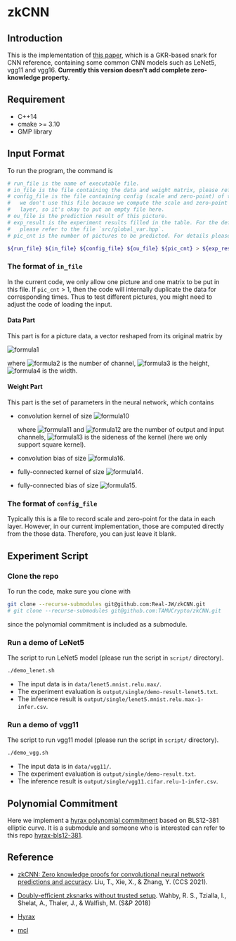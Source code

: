 # zkCNN

## Introduction

This is the implementation of [this paper](https://eprint.iacr.org/2021/673), which is a GKR-based snark for CNN reference, containing some common CNN models such as LeNet5, vgg11 and vgg16. **Currently this version doesn't add complete zero-knowledge property.**



## Requirement

- C++14
- cmake >= 3.10
- GMP library



## Input Format

To run the program, the command is
```bash
# run_file is the name of executable file.
# in_file is the file containing the data and weight matrix, please refer to the details below.
# config_file is the file containing config (scale and zero-point) of the model. In this implementation,
#   we don't use this file because we compute the scale and zero-point directly from the data in each
#   layer, so it's okay to put an empty file here.
# ou_file is the prediction result of this picture.
# exp_result is the experiment results filled in the table. For the definition of the table header,
#   please refer to the file `src/global_var.hpp`.
# pic_cnt is the number of pictures to be predicted. For details please refer to the following section.

${run_file} ${in_file} ${config_file} ${ou_file} ${pic_cnt} > ${exp_result}
```

### The format of `in_file`

In the current code, we only allow one picture and one matrix to be put in this file. If `pic_cnt` > 1, then the code will internally duplicate the data for corresponding times. Thus to test different pictures, you might need to adjust the code of loading the input.

#### Data Part

This part is for a picture data, a vector reshaped from its original matrix by

![formula1](https://render.githubusercontent.com/render/math?math=ch_{in}%20%5Ccdot%20h\times%20w)

where ![formula2](https://render.githubusercontent.com/render/math?math=ch_{in}) is the number of channel, ![formula3](https://render.githubusercontent.com/render/math?math=h) is the height, ![formula4](https://render.githubusercontent.com/render/math?math=w) is the width.

#### Weight Part

This part is the set of parameters in the neural network, which contains

- convolution kernel of size ![formula10](https://render.githubusercontent.com/render/math?math=ch_{out}%20\times%20ch_{in}%20\times%20m%20\times%20m)

  where ![formula11](https://render.githubusercontent.com/render/math?math=ch_{out}) and ![formula12](https://render.githubusercontent.com/render/math?math=ch_{in}) are the number of output and input channels, ![formula13](https://render.githubusercontent.com/render/math?math=m) is the sideness of the kernel (here we only support square kernel).

- convolution bias of size ![formula16](https://render.githubusercontent.com/render/math?math=ch_{out}).

- fully-connected kernel of size ![formula14](https://render.githubusercontent.com/render/math?math=ch_{out}\times%20ch_{in}).

- fully-connected bias of size ![formula15](https://render.githubusercontent.com/render/math?math=ch_{out}).

### The format of `config_file`
Typically this is a file to record scale and zero-point for the data in each layer. However, in our current implementation, those are computed directly from the those data. Therefore, you can just leave it blank.

## Experiment Script
### Clone the repo
To run the code, make sure you clone with
``` bash
git clone --recurse-submodules git@github.com:Real-JW/zkCNN.git
# git clone --recurse-submodules git@github.com:TAMUCrypto/zkCNN.git
```
since the polynomial commitment is included as a submodule.

### Run a demo of LeNet5
The script to run LeNet5 model (please run the script in ``script/`` directory).
``` bash
./demo_lenet.sh
```

- The input data is in ``data/lenet5.mnist.relu.max/``.
- The experiment evaluation is ``output/single/demo-result-lenet5.txt``.
- The inference result is ``output/single/lenet5.mnist.relu.max-1-infer.csv``.


### Run a demo of vgg11
The script to run vgg11 model (please run the script in ``script/`` directory).
``` bash
./demo_vgg.sh
```

- The input data is in ``data/vgg11/``.
- The experiment evaluation is ``output/single/demo-result.txt``.
- The inference result is ``output/single/vgg11.cifar.relu-1-infer.csv``.

## Polynomial Commitment

Here we implement a [hyrax polynomial commitment](https://eprint.iacr.org/2017/1132.pdf) based on BLS12-381 elliptic curve. It is a submodule and someone who is interested can refer to this repo [hyrax-bls12-381](https://github.com/TAMUCrypto/hyrax-bls12-381).

## Reference
- [zkCNN: Zero knowledge proofs for convolutional neural network predictions and accuracy](https://doi.org/10.1145/3460120.3485379).
  Liu, T., Xie, X., & Zhang, Y. (CCS 2021).

- [Doubly-efficient zksnarks without trusted setup](https://doi.org/10.1109/SP.2018.00060). Wahby, R. S., Tzialla, I., Shelat, A., Thaler, J., & Walfish, M. (S&P 2018)

- [Hyrax](https://github.com/hyraxZK/hyraxZK.git)

- [mcl](https://github.com/herumi/mcl)
